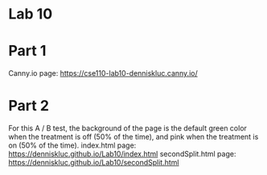 # Lab 10

# Part 1
Canny.io page: https://cse110-lab10-denniskluc.canny.io/

# Part 2

For this A / B test, the background of the page is the default green color when the treatment is off (50% of the time), and pink when the treatment is on (50% of the time).
index.html page: https://denniskluc.github.io/Lab10/index.html
secondSplit.html page: https://denniskluc.github.io/Lab10/secondSplit.html
